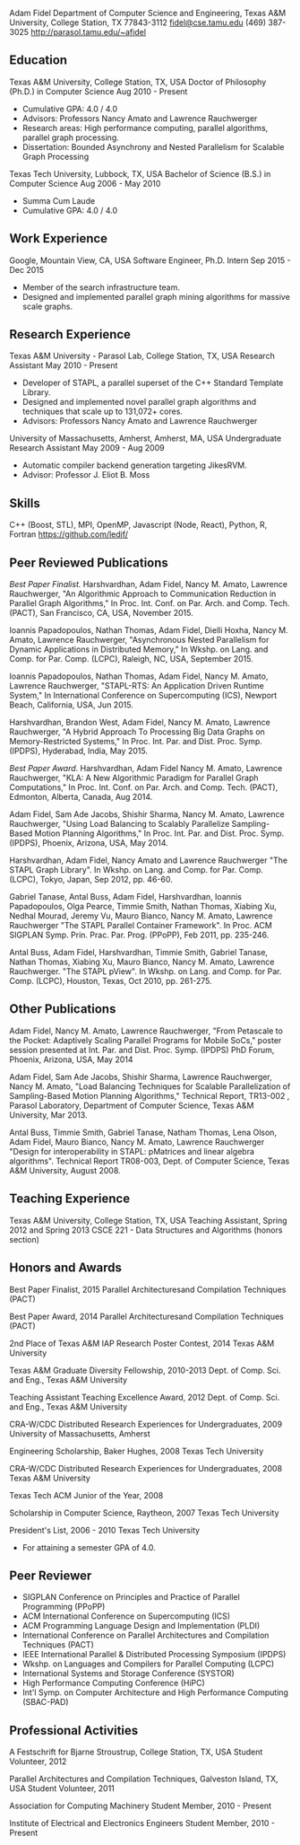 Adam Fidel
Department of Computer Science and Engineering,
Texas A&M University, College Station, TX 77843-3112
fidel@cse.tamu.edu
(469) 387-3025
http://parasol.tamu.edu/~afidel

Education
---------
Texas A&M University, College Station, TX, USA
Doctor of Philosophy (Ph.D.) in Computer Science 
Aug 2010 - Present
* Cumulative GPA: 4.0 / 4.0
* Advisors: Professors Nancy Amato and Lawrence Rauchwerger
* Research areas: High performance computing, parallel algorithms, parallel graph processing.
* Dissertation: Bounded Asynchrony and Nested Parallelism for Scalable Graph Processing

Texas Tech University, Lubbock, TX, USA
Bachelor of Science (B.S.) in Computer Science
Aug 2006 - May 2010
* Summa Cum Laude
* Cumulative GPA: 4.0 / 4.0


Work Experience
-------------
Google, Mountain View, CA, USA
Software Engineer, Ph.D. Intern
Sep 2015 - Dec 2015
* Member of the search infrastructure team. 
* Designed and implemented parallel graph mining algorithms for massive scale graphs.


Research Experience
---------------
Texas A&M University - Parasol Lab, College Station, TX, USA
Research Assistant
May 2010 - Present
* Developer of STAPL, a parallel superset of the C++ Standard Template Library.
* Designed and implemented novel parallel graph algorithms and techniques that scale up to 131,072+ cores.
* Advisors: Professors Nancy Amato and Lawrence Rauchwerger

University of Massachusetts, Amherst, Amherst, MA, USA
Undergraduate Research Assistant
May 2009 - Aug 2009
* Automatic compiler backend generation targeting JikesRVM.
* Advisor: Professor J. Eliot B. Moss


Skills
------
C++ (Boost, STL), MPI, OpenMP, Javascript (Node, React), Python, R, Fortran
https://github.com/ledif/


Peer Reviewed Publications
-------------
*Best Paper Finalist.* Harshvardhan, Adam Fidel, Nancy M. Amato, Lawrence
Rauchwerger, "An Algorithmic Approach to Communication Reduction in Parallel Graph
Algorithms," In Proc. Int. Conf. on Par. Arch. and Comp. Tech. (PACT), San Francisco,
CA, USA, November 2015.

Ioannis Papadopoulos, Nathan Thomas, Adam Fidel, Dielli Hoxha, Nancy M. Amato,
Lawrence Rauchwerger, "Asynchronous Nested Parallelism for Dynamic Applications in
Distributed Memory," In Wkshp. on Lang. and Comp. for Par. Comp. (LCPC), Raleigh,
NC, USA, September 2015.

Ioannis Papadopoulos, Nathan Thomas, Adam Fidel, Nancy M. Amato, Lawrence
Rauchwerger, "STAPL-RTS: An Application Driven Runtime System," In International
Conference on Supercomputing (ICS), Newport Beach, California, USA, Jun 2015.

Harshvardhan, Brandon West, Adam Fidel, Nancy M. Amato, Lawrence Rauchwerger, "A
Hybrid Approach To Processing Big Data Graphs on Memory-Restricted Systems," In
Proc. Int. Par. and Dist. Proc. Symp. (IPDPS), Hyderabad, India, May 2015.

*Best Paper Award*. Harshvardhan, Adam Fidel Nancy M. Amato, Lawrence
Rauchwerger, "KLA: A New Algorithmic Paradigm for Parallel Graph Computations,"
In Proc. Int. Conf. on Par. Arch. and Comp. Tech. (PACT), Edmonton, Alberta,
Canada, Aug 2014.

Adam Fidel, Sam Ade Jacobs, Shishir Sharma, Nancy M. Amato, Lawrence Rauchwerger,
"Using Load Balancing to Scalably Parallelize Sampling-Based Motion Planning
Algorithms," In Proc. Int. Par. and Dist. Proc. Symp. (IPDPS), Phoenix, Arizona,
USA, May 2014.

Harshvardhan, Adam Fidel, Nancy Amato and Lawrence Rauchwerger "The STAPL
Graph Library". In Wkshp. on Lang. and Comp. for Par. Comp. (LCPC), Tokyo,
Japan, Sep 2012, pp. 46-60.

Gabriel Tanase, Antal Buss, Adam Fidel, Harshvardhan, Ioannis Papadopoulos, Olga
Pearce, Timmie Smith, Nathan Thomas, Xiabing Xu, Nedhal Mourad, Jeremy Vu,
Mauro Bianco, Nancy M. Amato, Lawrence Rauchwerger "The STAPL Parallel Container
Framework". In Proc. ACM SIGPLAN Symp. Prin. Prac. Par. Prog. (PPoPP), Feb
2011, pp. 235-246.

Antal Buss, Adam Fidel, Harshvardhan, Timmie Smith, Gabriel Tanase, Nathan Thomas,
Xiabing Xu, Mauro Bianco, Nancy M. Amato, Lawrence Rauchwerger. "The STAPL
pView". In Wkshp. on Lang. and Comp. for Par. Comp. (LCPC), Houston, Texas, Oct
2010, pp. 261-275.


Other Publications
-------------
Adam Fidel, Nancy M. Amato, Lawrence Rauchwerger, "From Petascale to the Pocket:
Adaptively Scaling Parallel Programs for Mobile SoCs," poster session presented at Int.
Par. and Dist. Proc. Symp. (IPDPS) PhD Forum, Phoenix, Arizona, USA, May 2014

Adam Fidel, Sam Ade Jacobs, Shishir Sharma, Lawrence Rauchwerger, Nancy M.
Amato, "Load Balancing Techniques for Scalable Parallelization of Sampling-Based Motion
Planning Algorithms," Technical Report, TR13-002 , Parasol Laboratory, Department of
Computer Science, Texas A&M University, Mar 2013.

Antal Buss, Timmie Smith, Gabriel Tanase, Natham Thomas, Lena Olson, Adam Fidel,
Mauro Bianco, Nancy M. Amato, Lawrence Rauchwerger "Design for interoperability in
STAPL: pMatrices and linear algebra algorithms". Technical Report TR08-003, Dept. of
Computer Science, Texas A&M University, August 2008.


Teaching Experience
-------------
Texas A&M University, College Station, TX, USA
Teaching Assistant, Spring 2012 and Spring 2013
CSCE 221 - Data Structures and Algorithms (honors section)

Honors and Awards
-------------
Best Paper Finalist, 2015
Parallel Architecturesand Compilation Techniques (PACT)

Best Paper Award, 2014
Parallel Architecturesand Compilation Techniques (PACT)

2nd Place of Texas A&M IAP Research Poster Contest, 2014
Texas A&M University

Texas A&M Graduate Diversity Fellowship, 2010-2013
Dept. of Comp. Sci. and Eng., Texas A&M University

Teaching Assistant Teaching Excellence Award, 2012
Dept. of Comp. Sci. and Eng., Texas A&M University

CRA-W/CDC Distributed Research Experiences for Undergraduates, 2009
University of Massachusetts, Amherst

Engineering Scholarship, Baker Hughes, 2008
Texas Tech University

CRA-W/CDC Distributed Research Experiences for Undergraduates, 2008
Texas A&M University

Texas Tech ACM Junior of the Year, 2008

Scholarship in Computer Science, Raytheon, 2007
Texas Tech University

President's List, 2006 - 2010
Texas Tech University
* For attaining a semester GPA of 4.0.


Peer Reviewer
-------------
* SIGPLAN Conference on Principles and Practice of Parallel Programming (PPoPP)
* ACM International Conference on Supercomputing (ICS)
* ACM Programming Language Design and Implementation (PLDI)
* International Conference on Parallel Architectures and Compilation Techniques (PACT)
* IEEE International Parallel & Distributed Processing Symposium (IPDPS)
* Wkshp. on Languages and Compilers for Parallel Computing (LCPC)
* International Systems and Storage Conference (SYSTOR)
* High Performance Computing Conference (HiPC)
* Int'l Symp. on Computer Architecture and High Performance Computing (SBAC-PAD)


Professional Activities
-------------
A Festschrift for Bjarne Stroustrup, College Station, TX, USA
Student Volunteer, 2012

Parallel Architectures and Compilation Techniques, Galveston Island, TX, USA
Student Volunteer, 2011

Association for Computing Machinery
Student Member, 2010 - Present

Institute of Electrical and Electronics Engineers
Student Member, 2010 - Present
